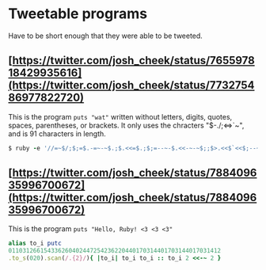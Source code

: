 # Tweetable programs

Have to be short enough that they were able to be tweeted.


## [https://twitter.com/josh_cheek/status/765597818429935616](https://twitter.com/josh_cheek/status/773275486977822720)

This is the program `puts "wat"` written without letters, digits, quotes, spaces, parentheses, or brackets.
It only uses the chracters "$-./;<=>\`~", and is 91 characters in length.

```ruby
$ ruby -e '//=~$/;$;=$.-=~-~$.;$.<<=$.;$;=--~-$.<<-~-~$;;$>.<<$`<<$;--~-$.<<-~$;-$.-$.<<-~-~-~-~$;<<$/'
```


## [https://twitter.com/josh_cheek/status/788409635996700672](https://twitter.com/josh_cheek/status/788409635996700672)

This is the program `puts "Hello, Ruby! <3 <3 <3"`

```ruby
alias to_i putc
011031266154336260402447254236220440170314401703144017031412
.to_s(020).scan(/.{2}/){ |to_i| to_i to_i :: to_i 2 <<-~ 2 }
```
